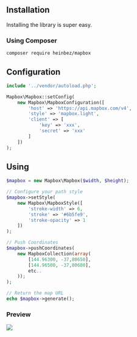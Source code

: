## Installation

Installing the library is super easy. 

### Using Composer
    composer require heinbez/mapbox 

## Configuration
```php
include '../vendor/autoload.php';

Mapbox\Mapbox::setConfig(
    new Mapbox\MapboxConfiguration([
        'host' => 'https://api.mapbox.com/v4',
        'style' => 'mapbox.light',
        'client' => [
            'key' => 'xxx',
            'secret' => 'xxx'
        ]
    ])
);
```
## Using
```php
$mapbox = new Mapbox\Mapbox($width, $height);

// Configure your path style
$mapbox->setStyle(
    new Mapbox\MapboxStyle([
        'stroke-width' => 6,
        'stroke' => '#6b5fe9',
        'stroke-opacity' => 1
    ])
);

// Push Coordinates
$mapbox->pushCoordinates(
    new MapboxCollection(array(
        [144.96300, -37,80650],
        [144.96500, -37,80680],
        etc..
    ));
);

// Return the map URL
echo $mapbox->generate();
```
### Preview
![](http://i.imgur.com/NRhe6hR.png)
